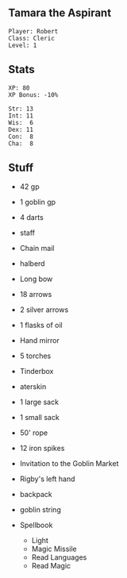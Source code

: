
## Tamara the Aspirant

    Player: Robert
    Class: Cleric
    Level: 1

## Stats

    XP: 80
    XP Bonus: -10%

    Str: 13
    Int: 11
    Wis:  6
    Dex: 11
    Con:  8
    Cha:  8

## Stuff

* 42 gp
* 1 goblin gp
* 4 darts
* staff
* Chain mail
* halberd
* Long bow
* 18 arrows
* 2 silver arrows
* 1 flasks of oil
* Hand mirror
* 5 torches
* Tinderbox
* aterskin
* 1 large sack
* 1 small sack
* 50' rope
* 12 iron spikes
* Invitation to the Goblin Market
* Rigby's left hand
* backpack
* goblin string

* Spellbook
  * Light
  * Magic Missile
  * Read Languages
  * Read Magic
